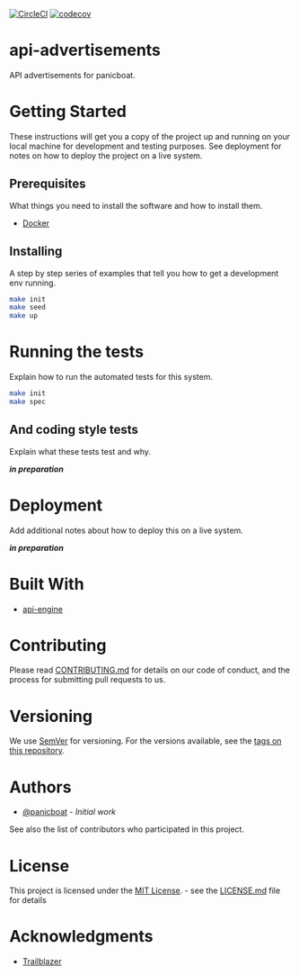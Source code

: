 [![CircleCI](https://circleci.com/gh/panicboat/api-advertisements.svg?style=shield)](https://circleci.com/gh/panicboat/api-advertisements)
[![codecov](https://codecov.io/gh/panicboat/api-advertisements/branch/master/graph/badge.svg)](https://codecov.io/gh/panicboat/api-advertisements)

# api-advertisements

API advertisements for panicboat.

# Getting Started

These instructions will get you a copy of the project up and running on your local machine for development and testing purposes. See deployment for notes on how to deploy the project on a live system.

## Prerequisites

What things you need to install the software and how to install them.

- [Docker](https://www.docker.com/)

## Installing

A step by step series of examples that tell you how to get a development env running.

```bash
make init
make seed
make up
```

# Running the tests

Explain how to run the automated tests for this system.

```bash
make init
make spec
```

## And coding style tests

Explain what these tests test and why.

***in preparation***

# Deployment

Add additional notes about how to deploy this on a live system.

***in preparation***

# Built With

- [api-engine](https://github.com/panicboat/api-engine)

# Contributing

Please read [CONTRIBUTING.md](CONTRIBUTING.md) for details on our code of conduct, and the process for submitting pull requests to us.

# Versioning

We use [SemVer](https://semver.org/) for versioning. For the versions available, see the [tags on this repository](https://github.com/panicboat/api-advertisements/tags).

# Authors

- [@panicboat](https://twitter.com/panicboat) - *Initial work*

See also the list of contributors who participated in this project.

# License
This project is licensed under the [MIT License](https://opensource.org/licenses/MIT). - see the [LICENSE.md](LICENSE.md) file for details

# Acknowledgments

- [Trailblazer](https://github.com/trailblazer/trailblazer)
